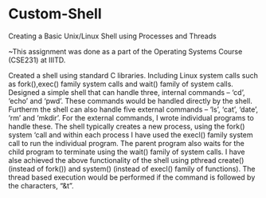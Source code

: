 # Custom-Shell
Creating a Basic Unix/Linux Shell using Processes and Threads

~This assignment was done as a part of the Operating Systems Course (CSE231) at IIITD.

Created a shell using standard C libraries. Including Linux system calls such as fork(),exec() family system calls and wait() family of system calls.
Designed a simple shell that can handle three, internal commands – ‘cd’, ‘echo’ and ‘pwd’. These commands would be handled directly by the shell. Furtherm the shell can also handle five external commands – ‘ls’, ‘cat’, ‘date’, ‘rm’ and ‘mkdir’. 
For the external commands, I wrote individual programs to handle these. The shell typically creates a new process, using the fork() system ‘call and within each process I have used the execl() family system call to run the individual program. The parent program also waits for the child program to terminate using the wait() family of system calls.
I have alse achieved the above functionality of the shell using pthread create() (instead of fork()) and system() (instead of execl() family of functions).
The thread based execution would be performed if the command is followed by the characters, “&t”.
